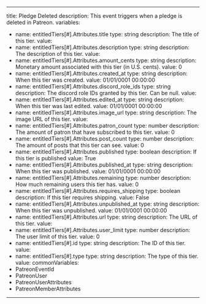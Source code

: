 ---
title: Pledge Deleted
description: This event triggers when a pledge is deleted in Patreon.
variables:
  - name: entitledTiers[#].Attributes.title
    type: string
    description: The title of this tier.
    value:
  - name: entitledTiers[#].Attributes.description
    type: string
    description: The description of this tier.
    value:
  - name: entitledTiers[#].Attributes.amount_cents
    type: string
    description: Monetary amount associated with this tier (in U.S. cents).
    value: 0
  - name: entitledTiers[#].Attributes.created_at
    type: string
    description: When this tier was created.
    value: 01/01/0001 00:00:00
  - name: entitledTiers[#].Attributes.discord_role_ids
    type: string
    description: The discord role IDs granted by this tier. Can be null.
    value:
  - name: entitledTiers[#].Attributes.edited_at
    type: string
    description: When this tier was last edited.
    value: 01/01/0001 00:00:00
  - name: entitledTiers[#].Attributes.image_url
    type: string
    description: The image URL of this tier.
    value:
  - name: entitledTiers[#].Attributes.patron_count
    type: number
    description: The amount of patron that have subscribed to this tier.
    value: 0
  - name: entitledTiers[#].Attributes.post_count
    type: number
    description: The amount of posts that this tier can see.
    value: 0
  - name: entitledTiers[#].Attributes.published
    type: boolean
    description: If this tier is published
    value: True
  - name: entitledTiers[#].Attributes.published_at
    type: string
    description: When this tier was published.
    value: 01/01/0001 00:00:00
  - name: entitledTiers[#].Attributes.remaining
    type: number
    description: How much remaining users this tier has.
    value: 0
  - name: entitledTiers[#].Attributes.requires_shipping
    type: boolean
    description: If this tier requires shipping.
    value: False
  - name: entitledTiers[#].Attributes.unpublished_at
    type: string
    description: When this tier was unpublished.
    value: 01/01/0001 00:00:00
  - name: entitledTiers[#].Attributes.url
    type: string
    description: The URL of this tier.
    value:
  - name: entitledTiers[#].Attributes.user_limit
    type: number
    description: The user limit of this tier.
    value: 0
  - name: entitledTiers[#].id
    type: string
    description: The ID of this tier.
    value:
  - name: entitledTiers[#].type
    type: string
    description: The type of this tier.
    value:
commonVariables:
  - PatreonEventId
  - PatreonUser
  - PatreonUserAttributes
  - PatreonMemberAttributes
  ---